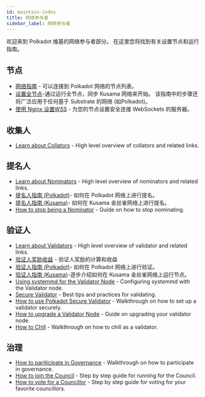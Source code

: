 ```yaml
---
id: maintain-index
title: 网络参与者
sidebar_label: 网络参与者
---
```


欢迎来到 Polkadot 维基的网络参与者部分。 在这里您将找到有关设置节点和运行指南。

## 节点

- [网络指南](maintain-networks) - 可以连接到 Polkadot 网络的节点列表。
- [设置全节点](maintain-sync)-通过运行全节点，同步 Kusama 网络来开始。 该指南中的步骤还将广泛应用于任何基于 Substrate 的网络 (如Polkadot)。
- [使用 Nginx 设置WSS](maintain-wss) - 为您的节点设置安全连接 WebSockets 的服务器。

## 收集人

- [Learn about Collators](learn-collator) - High level overview of collators and related links.

## 提名人

- [Learn about Nominators](learn-nominator) - High level overview of nominators and related links.
- [提名人指南 (Polkadot)](maintain-guides-how-to-nominate-polkadot)- 如何在 Polkadot 网络上进行提名。
- [提名人指南 (Kusama)](maintain-guides-how-to-nominate-kusama)- 如何在 Kusama 金丝雀网络上进行提名。
- [How to stop being a Nominator](maintain-guides-how-to-unbond) - Guide on how to stop nominating.

## 验证人

- [Learn about Validators](learn-validator) - High level overview of validator and related links.
- [验证人奖励收益](maintain-guides-validator-payout) - 验证人奖励的计算和收益
- [验证人指南 (Polkadot)](maintain-guides-how-to-validate-polkadot)- 如何在 Polkadot 网络上进行验证。
- [验证人指南 (Kusama)](maintain-guides-how-to-validate-kusama)-逐步介绍如何在 Kusama 金丝雀网络上运行节点。
- [Using systemmd for the Validator Node](maintain-guides-how-to-systemd) - Configuring systemmd with the Validator node.
- [Secure Validator](maintain-guides-secure-validator) - Best tips and practices for validating.
- [How to use Polkadot Secure Validator](maintain-guides-how-to-use-polkadot-secure-validator) - Walkthrough on how to set up a validator securely.
- [How to upgrade a Validator Node](maintain-guides-how-to-upgrade) - Guide on upgrading your validator node.
- [How to Chill](maintain-guides-how-to-chill) - Walkthrough on how to chill as a validator.

## 治理

- [How to pariticipate in Governance](maintain-guides-democracy) - Walkthrough on how to participate in governance.
- [How to join the Council](maintain-guides-how-to-join-council) - Step by step guide for running for the Council.
- [How to vote for a Councillor](maintain-guides-how-to-vote-councillor) - Step by step guide for voting for your favorite councillors.
